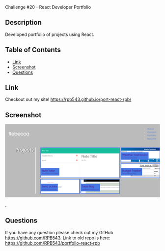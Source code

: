Challenge #20 - React Developer Portfolio

## Description
Developed portfolio of projects using React.

## Table of Contents
* [Link](#link)
* [Screenshot](#screenshot)
* [Questions](#questions)


## Link
Checkout out my site!
https://rpb543.github.io/port-react-rpb/


## Screenshot
<img src="/src/assets/screenshot.png" >


.

## Questions
If you have any question please check out my GitHub https://github.com/RPB543.  Link to old repo is here: https://github.com/RPB543/portfolio-react-rpb
